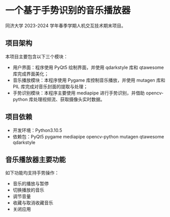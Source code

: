 # 一个基于手势识别的音乐播放器

同济大学 2023-2024 学年春季学期人机交互技术期末项目。

## 项目架构

本项目主要包含以下三个模块：

- 用户界面：程序使用 PyQt5 绘制界面，并使用 qdarkstyle 库和 qtawesome 库完成界面美化；
- 音乐播放模块：本程序使用 Pygame 库控制音乐播放，并使用 mutagen 库和 PIL 库完成对音乐封面的提取与处理；
- 手势识别模块：本程序主要使用 mediapipe 进行手势识别，并借助 opencv-python 库处理视频流、获取摄像头实时数据。

## 项目依赖

- 开发环境：Python3.10.5
- 依赖包：PyQt5 pygame mediapipe opencv-python mutagen qtawesome qdarkstyle

## 音乐播放器主要功能

如下功能均支持手势操作：

- 音乐的播放与暂停
- 切换播放的音乐
- 调节音量
- 收藏与取消收藏音乐
- 关闭应用

